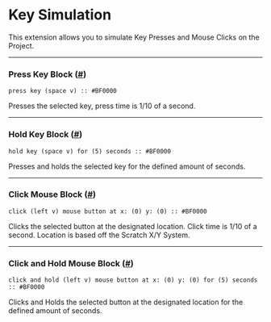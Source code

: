# Key Simulation

This extension allows you to simulate Key Presses and Mouse Clicks on the Project.

---

<h3 id="press_key">Press Key Block <span class="heading-link">(<a href="#press_key">#</a>)</span></h3>

```scratch
press key (space v) :: #BF0000
```

Presses the selected key, press time is 1/10 of a second.

---

<h3 id="hold_key">Hold Key Block <span class="heading-link">(<a href="#hold_key">#</a>)</span></h3>

```scratch
hold key (space v) for (5) seconds :: #BF0000
```

Presses and holds the selected key for the defined amount of seconds.

---

<h3 id="click_mouse">Click Mouse Block <span class="heading-link">(<a href="#click_mouse">#</a>)</span></h3>

```scratch
click (left v) mouse button at x: (0) y: (0) :: #BF0000
```

Clicks the selected button at the designated location. Click time is 1/10 of a second. Location is based off the Scratch X/Y System.

---

<h3 id="hold_mouse">Click and Hold Mouse Block <span class="heading-link">(<a href="#hold_mouse">#</a>)</span></h3>

```scratch
click and hold (left v) mouse button at x: (0) y: (0) for (5) seconds :: #BF0000
```

Clicks and Holds the selected button at the designated location for the defined amount of seconds.